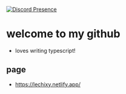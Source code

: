 [![Discord Presence](https://lanyard.cnrad.dev/api/391511241786654721)](https://discord.com/users/391511241786654721)

# welcome to my github
- loves writing typescript!

## page
- https://lechixy.netlify.app/
